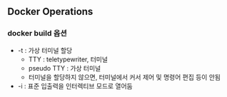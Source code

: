 ## Docker Operations

### docker build 옵션
- -t : 가상 터미널 할당
    - TTY : teletypewriter, 터미널
    - pseudo TTY : 가상 터미널
    - 터미널을 할당하지 않으면, 터미널에서 커서 제어 및 명령어 편집 등이 안됨
- -i : 표준 입출력을 인터렉티브 모드로 열어둠